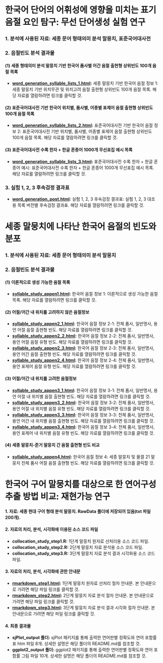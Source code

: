 한국어 단어의 어휘성에 영향을 미치는 표기음절 요인 탐구: 무선 단어생성 실험 연구
====================

### 1. 분석에 사용된 자료: 세종 문어 형태의미 분석 말뭉치, 표준국어대사전

### 2. 음절빈도 분석 결과물

#### (1) 세종 형태의미 분석 말뭉치 기반 한국어 품사별 어간 음절 출현형 상위빈도 100개 음절 목록
* **[word_generation_syllable_lists_1.html](http://cognitivepsychology.github.io/cognitive_psychology/word_generation_syllable_lists_1.html):** 세종 말뭉치 기반 한국어 음절 정보 1: 세종 말뭉치 기반 위치무관 및 위치고려 음절 출현형 상위빈도 100개 음절 목록. 해당 자료를 열람하려면 링크를 클릭할 것.

#### (2) 표준국어대사전 기반 한국어 위치별, 품사별, 어종별 표제어 음절 출현형 상위빈도 100개 음절 목록
* **[word_generation_syllable_lists_2.html](http://cognitivepsychology.github.io/cognitive_psychology/word_generation_syllable_lists_2.html):** 표준국어대사전 기반 한국어 음절 정보 2: 표준국어대사전 기반 위치별, 품사별, 어종별 표제어 음절 출현형 상위빈도 100개 음절 목록. 해당 자료를 열람하려면 링크를 클릭할 것.

#### (3) 표준국어대사전 수록 한자 + 한글 혼종어 1000개 무선표집 예시 목록
* **[word_generation_syllable_lists_3.html](http://cognitivepsychology.github.io/cognitive_psychology/word_generation_syllable_lists_3.html):** 표준국어대사전 수록 한자 + 한글 혼종어 예시: 표준국어대사전 수록 한자 + 한글 혼종어 1000개 무선표집 예시 목록. 해당 자료를 열람하려면 링크를 클릭할 것.

### 3. 실험 1, 2, 3 후속검정 결과표
* **[word_generation_post.html](http://cognitivepsychology.github.io/cognitive_psychology/word_generation_post.html):** 실험 1, 2, 3 후속검정 결과표: 실험 1, 2, 3 대조용 목록 버전별 후속검정 결과표. 해당 자료를 열람하려면 링크를 클릭할 것.



세종 말뭉치에 나타난 한국어 음절의 빈도와 분포
====================

### 1. 분석에 사용된 자료: 세종 문어 형태의미 분석 말뭉치

### 2. 음절빈도 분석 결과물

#### (1) 이론적으로 생성 가능한 음절 목록
* **[syllable_study_appen1.html](http://cognitivepsychology.github.io/cognitive_psychology/syllable_study_appen1.html):** 한국어 음절 정보 1: 이론적으로 생성 가능한 음절 목록. 해당 자료를 열람하려면 링크를 클릭할 것.

#### (2) 어절/어간 내 위치를 고려하지 않은 음절정보
* **[syllable_study_appen2_1.html](http://cognitivepsychology.github.io/cognitive_psychology/syllable_study_appen2_1.html):** 한국어 음절 정보 2-1: 전체 품사, 일반명사, 용언 어절 음절 출현형 빈도. 해당 자료를 열람하려면 링크를 클릭할 것.
* **[syllable_study_appen2_2.html](http://cognitivepsychology.github.io/cognitive_psychology/syllable_study_appen2_2.html):** 한국어 음절 정보 2-2: 전체 품사, 일반명사, 용언 어절 음절 유형 빈도. 해당 자료를 열람하려면 링크를 클릭할 것.
* **[syllable_study_appen2_3.html](http://cognitivepsychology.github.io/cognitive_psychology/syllable_study_appen2_3.html):** 한국어 음절 정보 2-3: 전체 품사, 일반명사, 용언 어간 음절 출현형 빈도. 해당 자료를 열람하려면 링크를 클릭할 것.
* **[syllable_study_appen2_4.html](http://cognitivepsychology.github.io/cognitive_psychology/syllable_study_appen2_4.html):** 한국어 음절 정보 2-4: 전체 품사, 일반명사, 용언 표제어 음절 유형 빈도. 해당 자료를 열람하려면 링크를 클릭할 것.

#### (3) 어절/어간 내 위치를 고려한 음절정보 
* **[syllable_study_appen3_1.html](http://cognitivepsychology.github.io/cognitive_psychology/syllable_study_appen3_1.html):** 한국어 음절 정보 3-1: 전체 품사, 일반명사, 용언 어절 내 위치별 음절 출현형 빈도. 해당 자료를 열람하려면 링크를 클릭할 것.
* **[syllable_study_appen3_2.html](http://cognitivepsychology.github.io/cognitive_psychology/syllable_study_appen3_2.html):** 한국어 음절 정보 3-2: 전체 품사, 일반명사, 용언 어절 내 위치별 음절 유형 빈도. 해당 자료를 열람하려면 링크를 클릭할 것.
* **[syllable_study_appen3_3.html](http://cognitivepsychology.github.io/cognitive_psychology/syllable_study_appen3_3.html):** 한국어 음절 정보 3-3: 전체 품사, 일반명사, 용언 어간 내 위치별 음절 출현형 빈도. 해당 자료를 열람하려면 링크를 클릭할 것.
* **[syllable_study_appen3_4.html](http://cognitivepsychology.github.io/cognitive_psychology/syllable_study_appen3_4.html):** 한국어 음절 정보 3-4: 전체 품사, 일반명사, 용언 표제어 내 위치별 음절 유형 빈도. 해당 자료를 열람하려면 링크를 클릭할 것.

#### (4) 세종 말뭉치-준거 말뭉치 간 음절 출현형 빈도 비교
* **[syllable_study_appen4.html](http://cognitivepsychology.github.io/cognitive_psychology/syllable_study_appen4.html):** 한국어 음절 정보 4: 세종 말뭉치 및 물결 21 말뭉치 전체 품사 어절 음절 출현형 빈도. 해당 자료를 열람하려면 링크를 클릭할 것.

 
   
  
﻿한국어 구어 말뭉치를 대상으로 한 연어구성 추출 방법 비교: 재현가능 연구
====================

#### 1. 자료: 세종 현대 구어 형태 분석 말뭉치. RawData 폴더에 저장되어 있음(txt 파일 200개).

#### 2. 자료의 처리, 분석, 시각화에 이용된 소스 코드 파일
  * **collocation_study_step1.R:** 1단계 말뭉치 원자료 선처리용 소스 코드 파일.
  * **collocation_study_step2.R:** 2단계 말뭉치 자료 분석용 소스 코드 파일.
  * **collocation_study_step3.R:** 3단계 말뭉치 자료 분석 결과 시각화용 소스 코드 파일.

#### 3. 자료의 처리, 분석, 시각화에 관한 안내문
  * **[rmarkdown_step1.html](https://rawgit.com/cognitivepsychology/cognitive_psychology/master/rmarkdown_step1.html):** 1단계 말뭉치 원자료 선처리 절차 안내문. 본 안내문으로 가려면 해당 파일 링크를 클릭할 것.
  * **[rmarkdown_step2.html](https://rawgit.com/cognitivepsychology/cognitive_psychology/master/rmarkdown_step2.html):** 2단계 말뭉치 자료 분석 절차 안내문. 본 안내문으로 가려면 해당 파일 링크를 클릭할 것.
  * **[rmarkdown_step3.html](https://rawgit.com/cognitivepsychology/cognitive_psychology/master/rmarkdown_step3.html):** 3단계 말뭉치 자료 분석 결과 시각화 절차 안내문. 본 안내문으로 가려면 해당 파일 링크를 클릭할 것.

#### 4. 최종 결과물
  * **sjPlot_output 폴더:** sjPlot 패키지를 통해 출력한 연어판별 정확도와 연어 포함률 표 htm 파일 8개. 상세한 설명은 해당 폴더의 README.md를 참조할 것.
  * **ggplot2_output 폴더:** ggplot2 패키지를 통해 출력한 연어판별 정확도와 연어 포함률 그림 파일 10개. 상세한 설명은 해당 폴더의 README.md를 참조할 것.
